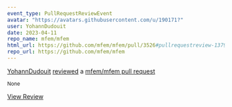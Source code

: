 ```yaml
---
event_type: PullRequestReviewEvent
avatar: "https://avatars.githubusercontent.com/u/190171?"
user: YohannDudouit
date: 2023-04-11
repo_name: mfem/mfem
html_url: https://github.com/mfem/mfem/pull/3526#pullrequestreview-1379784782
repo_url: https://github.com/mfem/mfem
---
```


<a href='https://github.com/YohannDudouit' target='_blank'>YohannDudouit</a> <a href='https://github.com/mfem/mfem/pull/3526#pullrequestreview-1379784782' target='_blank'>reviewed</a> a <a href='https://github.com/mfem/mfem/pull/3526' target='_blank'>mfem/mfem pull request</a>

<small>None</small>

<a href='https://github.com/mfem/mfem/pull/3526#pullrequestreview-1379784782' target='_blank'>View Review</a>